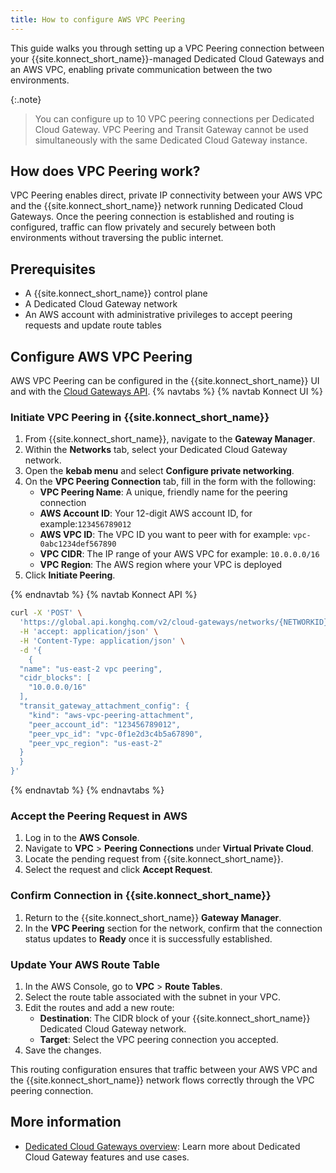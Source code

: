 ```yaml
---
title: How to configure AWS VPC Peering
---
```


This guide walks you through setting up a VPC Peering connection between your {{site.konnect_short_name}}-managed Dedicated Cloud Gateways and an AWS VPC, enabling private communication between the two environments.

{:.note}
> You can configure up to 10 VPC peering connections per Dedicated Cloud Gateway. VPC Peering and Transit Gateway cannot be used simultaneously with the same Dedicated Cloud Gateway instance.

## How does VPC Peering work?

VPC Peering enables direct, private IP connectivity between your AWS VPC and the {{site.konnect_short_name}} network running Dedicated Cloud Gateways. Once the peering connection is established and routing is configured, traffic can flow privately and securely between both environments without traversing the public internet.

## Prerequisites

* A {{site.konnect_short_name}} control plane
* A Dedicated Cloud Gateway network
* An AWS account with administrative privileges to accept peering requests and update route tables

## Configure AWS VPC Peering
AWS VPC Peering can be configured in the {{site.konnect_short_name}} UI and with the [Cloud Gateways API](/konnect/api/cloud-gateways/latest/).
{% navtabs %}
{% navtab Konnect UI %}
### Initiate VPC Peering in {{site.konnect_short_name}}

1. From {{site.konnect_short_name}}, navigate to the **Gateway Manager**.
1. Within the **Networks** tab, select your Dedicated Cloud Gateway network.
1. Open the **kebab menu** and select **Configure private networking**.
1. On the **VPC Peering Connection** tab, fill in the form with the following:
    * **VPC Peering Name**: A unique, friendly name for the peering connection
    * **AWS Account ID**: Your 12-digit AWS account ID, for example:`123456789012`
    * **AWS VPC ID**: The VPC ID you want to peer with for example: `vpc-0abc1234def567890`
    * **VPC CIDR**: The IP range of your AWS VPC for example: `10.0.0.0/16`
    * **VPC Region**: The AWS region where your VPC is deployed
1. Click **Initiate Peering**.

{% endnavtab %}
{% navtab Konnect API %}



```sh
curl -X 'POST' \
  'https://global.api.konghq.com/v2/cloud-gateways/networks/{NETWORKID}/transit-gateways' \
  -H 'accept: application/json' \
  -H 'Content-Type: application/json' \
  -d '{
    {
  "name": "us-east-2 vpc peering",  
  "cidr_blocks": [
    "10.0.0.0/16"    
  ],
  "transit_gateway_attachment_config": {
    "kind": "aws-vpc-peering-attachment",
    "peer_account_id": "123456789012",
    "peer_vpc_id": "vpc-0f1e2d3c4b5a67890",
    "peer_vpc_region": "us-east-2"
  }
  }
}'

```

{% endnavtab %}
{% endnavtabs %}
### Accept the Peering Request in AWS

1. Log in to the **AWS Console**.
1. Navigate to **VPC** > **Peering Connections** under **Virtual Private Cloud**.
1. Locate the pending request from {{site.konnect_short_name}}.
1. Select the request and click **Accept Request**.

### Confirm Connection in {{site.konnect_short_name}}

1. Return to the {{site.konnect_short_name}} **Gateway Manager**.
1. In the **VPC Peering** section for the network, confirm that the connection status updates to **Ready** once it is successfully established.

### Update Your AWS Route Table

1. In the AWS Console, go to **VPC** > **Route Tables**.
1. Select the route table associated with the subnet in your VPC.
1. Edit the routes and add a new route:
    * **Destination**: The CIDR block of your {{site.konnect_short_name}} Dedicated Cloud Gateway network.
    * **Target**: Select the VPC peering connection you accepted.
1. Save the changes.

This routing configuration ensures that traffic between your AWS VPC and the {{site.konnect_short_name}} network flows correctly through the VPC peering connection.



## More information

* [Dedicated Cloud Gateways overview](/konnect/gateway-manager/dedicated-cloud-gateways/): Learn more about Dedicated Cloud Gateway features and use cases.